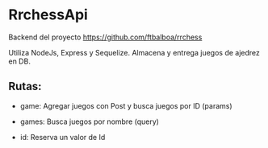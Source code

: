 # RrchessApi

Backend del proyecto https://github.com/ftbalboa/rrchess 

Utiliza NodeJs, Express y Sequelize. Almacena y entrega juegos de ajedrez en DB.

## Rutas:

- game: Agregar juegos con Post y busca juegos por ID (params)

- games: Busca juegos por nombre (query)

- id: Reserva un valor de Id
